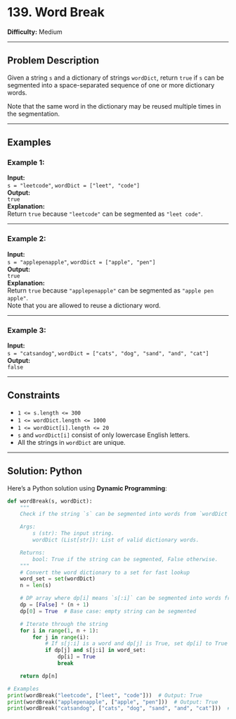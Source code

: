 # 139. Word Break

**Difficulty:** Medium

---

## Problem Description

Given a string `s` and a dictionary of strings `wordDict`, return `true` if `s` can be segmented into a space-separated sequence of one or more dictionary words.

Note that the same word in the dictionary may be reused multiple times in the segmentation.

---

## Examples

### Example 1:
**Input:**  
`s = "leetcode"`, `wordDict = ["leet", "code"]`  
**Output:**  
`true`  
**Explanation:**  
Return `true` because `"leetcode"` can be segmented as `"leet code"`.

---

### Example 2:
**Input:**  
`s = "applepenapple"`, `wordDict = ["apple", "pen"]`  
**Output:**  
`true`  
**Explanation:**  
Return `true` because `"applepenapple"` can be segmented as `"apple pen apple"`.  
Note that you are allowed to reuse a dictionary word.

---

### Example 3:
**Input:**  
`s = "catsandog"`, `wordDict = ["cats", "dog", "sand", "and", "cat"]`  
**Output:**  
`false`

---

## Constraints
- `1 <= s.length <= 300`
- `1 <= wordDict.length <= 1000`
- `1 <= wordDict[i].length <= 20`
- `s` and `wordDict[i]` consist of only lowercase English letters.
- All the strings in `wordDict` are unique.

---

## Solution: Python

Here’s a Python solution using **Dynamic Programming**:

```python
def wordBreak(s, wordDict):
    """
    Check if the string `s` can be segmented into words from `wordDict`.

    Args:
        s (str): The input string.
        wordDict (List[str]): List of valid dictionary words.

    Returns:
        bool: True if the string can be segmented, False otherwise.
    """
    # Convert the word dictionary to a set for fast lookup
    word_set = set(wordDict)
    n = len(s)

    # DP array where dp[i] means `s[:i]` can be segmented into words from the dictionary
    dp = [False] * (n + 1)
    dp[0] = True  # Base case: empty string can be segmented

    # Iterate through the string
    for i in range(1, n + 1):
        for j in range(i):
            # If s[j:i] is a word and dp[j] is True, set dp[i] to True
            if dp[j] and s[j:i] in word_set:
                dp[i] = True
                break

    return dp[n]

# Examples
print(wordBreak("leetcode", ["leet", "code"]))  # Output: True
print(wordBreak("applepenapple", ["apple", "pen"]))  # Output: True
print(wordBreak("catsandog", ["cats", "dog", "sand", "and", "cat"]))  # Output: False
